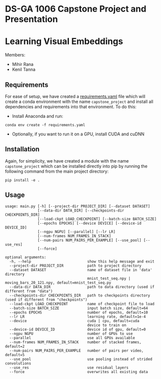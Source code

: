 # DS-GA 1006 Capstone Project and Presentation

# Learning Visual Embeddings
Members:
  - Mihir Rana
  - Kenil Tanna


## Requirements
For ease of setup, we have created a [requirements.yaml](https://github.com/NYU-CDS-Capstone-Project/learning_visual_embeddings/blob/master/requirements.yaml) file which will create a conda environment with the name `capstone_project` and install all dependencies and requirements into that environment. To do this:
  - Install Anaconda and run:
```
conda env create -f requirements.yaml
```
  - Optionally, if you want to run it on a GPU, install CUDA and cuDNN

## Installation
Again, for simplicity, we have created a module with the name `capstone_project` which can be installed directly into pip by running the following command from the main project directory:
```
pip install -e .
```

## Usage
```
usage: main.py [-h] [--project-dir PROJECT_DIR] [--dataset DATASET]
               [--data-dir DATA_DIR] [--checkpoints-dir CHECKPOINTS_DIR]
               [--load-ckpt LOAD_CHECKPOINT] [--batch-size BATCH_SIZE]
               [--epochs EPOCHS] [--device DEVICE] [--device-id DEVICE_ID]
               [--ngpu NGPU] [--parallel] [--lr LR]
               [--num-frames NUM_FRAMES_IN_STACK]
               [--num-pairs NUM_PAIRS_PER_EXAMPLE] [--use_pool] [--use_res]
               [--force]

optional arguments:
  -h, --help                          show this help message and exit
  --project-dir PROJECT_DIR           path to project directory
  --dataset DATASET                   name of dataset file in 'data' directory
                                      mnist_test_seq.npy | moving_bars_20_121.npy, default=mnist_test_seq.py
  --data-dir DATA_DIR                 path to data directory (used if different from "data")
  --checkpoints-dir CHECKPOINTS_DIR   path to checkpoints directory (used if different from "checkpoints")
  --load-ckpt LOAD_CHECKPOINT         name of checkpoint file to load
  --batch-size BATCH_SIZE             input batch size, default=64
  --epochs EPOCHS                     number of epochs, default=10
  --lr LR                             learning rate, default=1e-4
  --device                            cuda | cpu, default=cuda
                                      device to train on
  --device-id DEVICE_ID               device id of gpu, default=0
  --ngpu NGPU                         number of GPUs to use
  --parallel                          use all GPUs available
  --num-frames NUM_FRAMES_IN_STACK    number of stacked frames, default=2
  --num-pairs NUM_PAIRS_PER_EXAMPLE   number of pairs per video, default=5
  --use_pool                          use pooling instead of strided convolutions
  --use_res                           use residual layers
  --force                             overwrites all existing data
